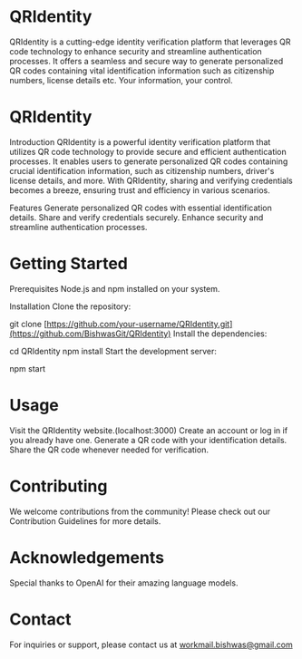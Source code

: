 # QRIdentity
QRIdentity is a cutting-edge identity verification platform that leverages QR code technology to enhance security and streamline authentication processes. It offers a seamless and secure way to generate personalized QR codes containing vital identification information such as citizenship numbers, license details etc. Your information, your control.

# QRIdentity

Introduction
QRIdentity is a powerful identity verification platform that utilizes QR code technology to provide secure and efficient authentication processes. It enables users to generate personalized QR codes containing crucial identification information, such as citizenship numbers, driver's license details, and more. With QRIdentity, sharing and verifying credentials becomes a breeze, ensuring trust and efficiency in various scenarios.

Features
Generate personalized QR codes with essential identification details.
Share and verify credentials securely.
Enhance security and streamline authentication processes.

# Getting Started
Prerequisites
Node.js and npm installed on your system.

Installation
Clone the repository:

git clone [https://github.com/your-username/QRIdentity.git](https://github.com/BishwasGit/QRIdentity)
Install the dependencies:

cd QRIdentity
npm install
Start the development server:

npm start

# Usage
Visit the QRIdentity website.(localhost:3000)
Create an account or log in if you already have one.
Generate a QR code with your identification details.
Share the QR code whenever needed for verification.

# Contributing
We welcome contributions from the community! Please check out our Contribution Guidelines for more details.

# Acknowledgements
Special thanks to OpenAI for their amazing language models.

# Contact
For inquiries or support, please contact us at workmail.bishwas@gmail.com
